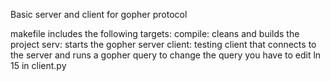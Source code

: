 Basic server and client for gopher protocol

makefile includes the following targets:
compile: cleans and builds the project
serv: starts the gopher server
client: testing client that connects to the server and runs a gopher query
	to change the query you have to edit ln 15 in client.py